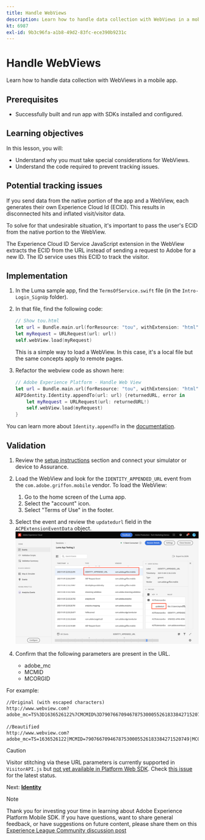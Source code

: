 ```yaml
---
title: Handle WebViews
description: Learn how to handle data collection with WebViews in a mobile app.
kt: 6987
exl-id: 9b3c96fa-a1b8-49d2-83fc-ece390b9231c
---
```

# Handle WebViews

Learn how to handle data collection with WebViews in a mobile app.

## Prerequisites

* Successfully built and run app with SDKs installed and configured.

## Learning objectives

In this lesson, you will:

* Understand why you must take special considerations for WebViews.
* Understand the code required to prevent tracking issues.


## Potential tracking issues

If you send data from the native portion of the app and a WebView, each generates their own Experience Cloud Id (ECID). This results in disconnected hits and inflated visit/visitor data.

To solve for that undesirable situation, it's important to pass the user's ECID from the native portion to the WebView.

The Experience Cloud ID Service JavaScript extension in the WebView extracts the ECID from the URL instead of sending a request to Adobe for a new ID. The ID service uses this ECID to track the visitor.

## Implementation

1. In the Luma sample app, find the `TermsOfService.swift` file (in the `Intro-Login_SignUp` folder).

1. In that file, find the following code:

    ```swift
    // Show tou.html
    let url = Bundle.main.url(forResource: "tou", withExtension: "html")
    let myRequest = URLRequest(url: url!)
    self.webView.load(myRequest)
    ```

    This is a simple way to load a WebView. In this case, it's a local file but the same concepts apply to remote pages.

1. Refactor the webview code as shown here:

    ```swift
    // Adobe Experience Platform - Handle Web View
    let url = Bundle.main.url(forResource: "tou", withExtension: "html")
    AEPIdentity.Identity.appendTo(url: url) {returnedURL, error in
        let myRequest = URLRequest(url: returnedURL!)
        self.webView.load(myRequest)
    }
    ```

You can learn more about `Identity.appendTo` in the [documentation](https://aep-sdks.gitbook.io/docs/foundation-extensions/mobile-core/identity#implementing-visitor-tracking-between-an-app-and-the-mobile-web).

## Validation

1. Review the [setup instructions](assurance.md) section and connect your simulator or device to Assurance.

1. Load the WebView and look for the `IDENTITY_APPENDED_URL` event from the `com.adobe.griffon.mobile` vendor. To load the WebView:
    1. Go to the home screen of the Luma app.
    1. Select the "account" icon.
    1. Select "Terms of Use" in the footer.

1. Select the event and review the `updatedurl` field in the `ACPExtensionEventData` object.
![webview validation](assets/mobile-webview-validation.png)

1. Confirm that the following parameters are present in the URL.
    * adobe_mc
    * MCMID
    * MCORGID

For example:

```
//Original (with escaped characters)
http://www.webview.com?adobe_mc=TS%3D1636526122%7CMCMID%3D79076670946787530005526183384271520749%7CMCORGID%3D7ABB3E6A5A7491460A495D61%40AdobeOrg

//Beautified
http://www.webview.com?adobe_mc=TS=1636526122|MCMID=79076670946787530005526183384271520749|MCORGID=7ABB3E6A5A7491460A495D61@AdobeOrg
```

>[!CAUTION]
>
>Visitor stitching via these URL parameters is currently supported in `VisitorAPI.js` but [not yet available in Platform Web SDK](https://github.com/adobe/alloy/issues/565). Check [this issue](https://github.com/adobe/alloy/issues/565) for the latest status.


Next: **[Identity](identity.md)**

>[!NOTE]
>
>Thank you for investing your time in learning about Adobe Experience Platform Mobile SDK. If you have questions, want to share general feedback, or have suggestions on future content, please share them on this [Experience League Community discussion post](https://experienceleaguecommunities.adobe.com/t5/adobe-experience-platform-launch/tutorial-discussion-implement-adobe-experience-cloud-in-mobile/td-p/443796)